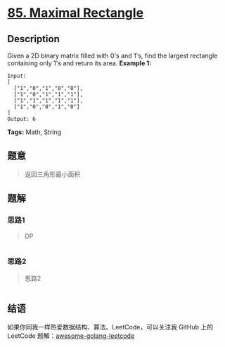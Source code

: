 # [85. Maximal Rectangle][title]

## Description

Given a 2D binary matrix filled with 0's and 1's, find the largest rectangle containing only 1's and return its area.
**Example 1:**

```
Input:
[
  ["1","0","1","0","0"],
  ["1","0","1","1","1"],
  ["1","1","1","1","1"],
  ["1","0","0","1","0"]
]
Output: 6
```

**Tags:** Math, String

## 题意
>返回三角形最小面积

## 题解

### 思路1
> DP

```go

```

### 思路2
> 思路2
```go

```

## 结语

如果你同我一样热爱数据结构、算法、LeetCode，可以关注我 GitHub 上的 LeetCode 题解：[awesome-golang-leetcode][me]

[title]: https://leetcode.com/problems/two-sum/description/
[me]: https://github.com/kylesliu/awesome-golang-algorithm
